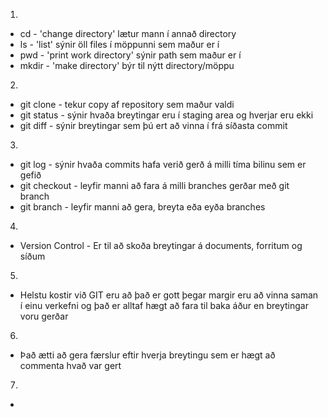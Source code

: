 1.
 - cd - 'change directory' lætur mann í annað directory
 - ls - 'list' sýnir öll files í möppunni sem maður er í
 - pwd - 'print work directory' sýnir path sem maður er í 
 - mkdir - 'make directory' býr til nýtt directory/möppu
2.
 - git clone - tekur copy af repository sem maður valdi
 - git status - sýnir hvaða breytingar eru í staging area og hverjar eru ekki
 - git diff - sýnir breytingar sem þú ert að vinna í frá síðasta commit
3. 
 - git log - sýnir hvaða commits hafa verið gerð á milli tíma bilinu sem er gefið 
 - git checkout - leyfir manni að fara á milli branches gerðar með git branch
 - git branch - leyfir manni að gera, breyta eða eyða branches
4.
 - Version Control - Er til að skoða breytingar á documents, forritum og síðum
5. 
 - Helstu kostir við GIT eru að það er gott þegar margir eru að vinna saman í einu verkefni og það er alltaf hægt að fara til baka áður en breytingar voru gerðar
6.
 - Það ætti að gera færslur eftir hverja breytingu sem er hægt að commenta hvað var gert
7.
 - 
